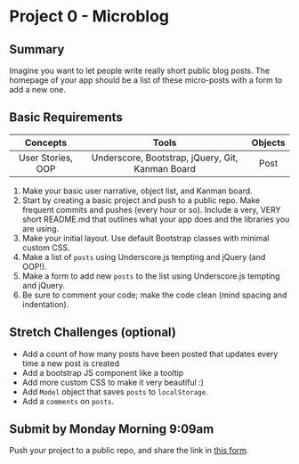 # Project 0 - Microblog

## Summary

Imagine you want to let people write really short public blog posts. The homepage of your app should be a list of these micro-posts with a form to add a new one.

## Basic Requirements

| Concepts | Tools | Objects |
| :------: | :---: | :-----: |
| User Stories, OOP | Underscore, Bootstrap, jQuery, Git, Kanman Board | Post |

1. Make your basic user narrative, object list, and Kanman board.
2. Start by creating a basic project and push to a public repo. Make frequent commits and pushes (every hour or so). Include a very, VERY short README.md that outlines what your app does and the libraries you are using.
3. Make your initial layout. Use default Bootstrap classes with minimal custom CSS.
4. Make a list of `posts` using Underscore.js tempting and jQuery (and OOP!).
5. Make a form to add new `posts` to the list using Underscore.js tempting and jQuery.
6. Be sure to comment your code; make the code clean (mind spacing and indentation).

## Stretch Challenges (optional)

* Add a count of how many posts have been posted that updates every time a new post is created
* Add a bootstrap JS component like a tooltip
* Add more custom CSS to make it very beautiful :)
* Add `Model` object that saves `posts` to `localStorage`.
* Add a `comments` on `posts`.

## Submit by Monday Morning 9:09am

Push your project to a public repo, and share the link in [this form](https://docs.google.com/a/generalassemb.ly/forms/d/14rNXnDaq5X5Rvda-1BRZCl9YmkOoZzf7oxGBEZG_YJE/viewform).
